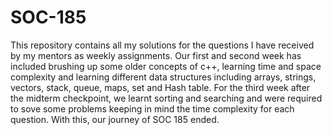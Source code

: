# SOC-185
This repository contains all my solutions for the questions I have received by my mentors as weekly assignments.
Our first and second week has included brushing up some older concepts of c++, learning time and space complexity and learning different data structures including arrays, strings, vectors, stack, queue, maps, set and Hash table. For the third week after the midterm checkpoint, we learnt sorting and searching and were required to sove some problems keeping in mind the time complexity for each question. With this, our journey of SOC 185 ended.
